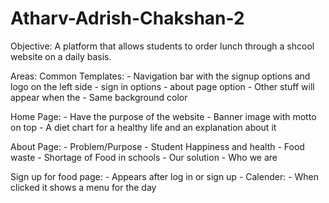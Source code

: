 # Atharv-Adrish-Chakshan-2
Objective: A platform that allows students to order lunch through a shcool website on a daily basis. 

Areas:
  Common Templates:
    -   Navigation bar with the signup options and logo on the left side
      - sign in options
      - about page option
      - Other stuff will appear when the 
    - Same background color
    
  Home Page: 
    - Have the purpose of the website
    - Banner image with motto on top
    - A diet chart for a healthy life and an explanation about it
  
  About Page:
    - Problem/Purpose
      - Student Happiness and health
      - Food waste
      - Shortage of Food in schools
    - Our solution
    - Who we are
    
   Sign up for food page:
    - Appears after log in or sign up
    - Calender:
      - When clicked it shows a menu for the day
